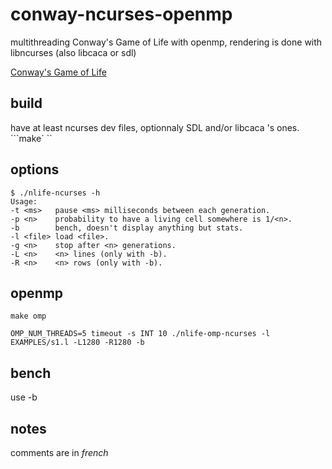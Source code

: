 # conway-ncurses-openmp
multithreading Conway's Game of Life with openmp, rendering is done with libncurses (also libcaca or sdl) 

[Conway's Game of Life](https://en.wikipedia.org/wiki/Conway%27s_Game_of_Life)

## build
have at least ncurses dev files, optionnaly SDL and/or libcaca 's ones.
```make` ``

## options
```
$ ./nlife-ncurses -h
Usage:
-t <ms>   pause <ms> milliseconds between each generation.
-p <n>    probability to have a living cell somewhere is 1/<n>.
-b        bench, doesn't display anything but stats.
-l <file> load <file>.
-g <n>    stop after <n> generations.
-L <n>    <n> lines (only with -b).
-R <n>    <n> rows (only with -b).
```

## openmp
```
make omp 

OMP_NUM_THREADS=5 timeout -s INT 10 ./nlife-omp-ncurses -l EXAMPLES/s1.l -L1280 -R1280 -b
```


## bench 
use -b


## notes
comments are in _french_
